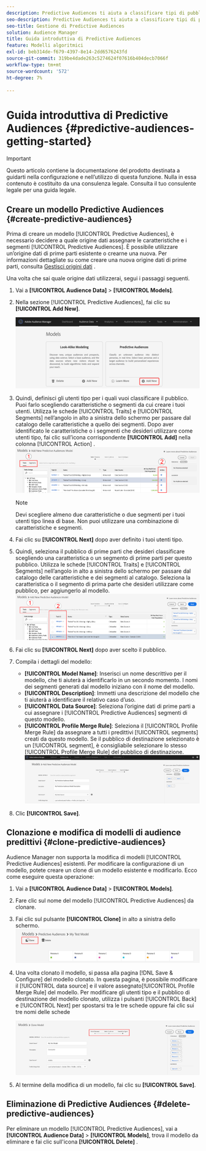 ```yaml
---
description: Predictive Audiences ti aiuta a classificare tipi di pubblico sconosciuti in utenti tipo distinti in tempo reale utilizzando la scienza dei dati.
seo-description: Predictive Audiences ti aiuta a classificare tipi di pubblico sconosciuti in utenti tipo distinti in tempo reale utilizzando la scienza dei dati.
seo-title: Gestione di Predictive Audiences
solution: Audience Manager
title: Guida introduttiva di Predictive Audiences
feature: Modelli algoritmici
exl-id: beb314de-f679-4397-8e14-2dd6576243fd
source-git-commit: 319be4dade263c5274624f07616b404decb7066f
workflow-type: tm+mt
source-wordcount: '572'
ht-degree: 7%

---
```


# Guida introduttiva di Predictive Audiences {#predictive-audiences-getting-started}

>[!IMPORTANT]
>Questo articolo contiene la documentazione del prodotto destinata a guidarti nella configurazione e nell’utilizzo di questa funzione. Nulla in essa contenuto è costituito da una consulenza legale. Consulta il tuo consulente legale per una guida legale.

## Creare un modello Predictive Audiences {#create-predictive-audiences}

Prima di creare un modello [!UICONTROL Predictive Audiences], è necessario decidere a quale origine dati assegnare le caratteristiche e i segmenti [!UICONTROL Predictive Audiences]. È possibile utilizzare un’origine dati di prime parti esistente o crearne una nuova. Per informazioni dettagliate su come creare una nuova origine dati di prime parti, consulta [Gestisci origini dati](https://experienceleague.adobe.com/docs/audience-manager/user-guide/features/data-sources/manage-datasources.html) .

Una volta che sai quale origine dati utilizzerai, segui i passaggi seguenti.

1. Vai a **[!UICONTROL Audience Data]** > **[!UICONTROL Models]**.
1. Nella sezione [!UICONTROL Predictive Audiences], fai clic su **[!UICONTROL Add New]**.

   ![smart-tipo-add](assets/predictive-audiences-add.png)

1. Quindi, definisci gli utenti tipo per i quali vuoi classificare il pubblico. Puoi farlo scegliendo caratteristiche o segmenti da cui creare i tuoi utenti. Utilizza le schede [!UICONTROL Traits] e [!UICONTROL Segments] nell’angolo in alto a sinistra dello schermo per passare dal catalogo delle caratteristiche a quello dei segmenti. Dopo aver identificato le caratteristiche o i segmenti che desideri utilizzare come utenti tipo, fai clic sull’icona corrispondente **[!UICONTROL Add]** nella colonna [!UICONTROL Action] .
   ![smart-tipo-select-personas](assets/predictive-audiences-persona.png)
   >[!NOTE]
   >Devi scegliere almeno due caratteristiche o due segmenti per i tuoi utenti tipo linea di base. Non puoi utilizzare una combinazione di caratteristiche e segmenti.
1. Fai clic su **[!UICONTROL Next]** dopo aver definito i tuoi utenti tipo.
1. Quindi, seleziona il pubblico di prime parti che desideri classificare scegliendo una caratteristica o un segmento di prime parti per questo pubblico. Utilizza le schede [!UICONTROL Traits] e [!UICONTROL Segments] nell’angolo in alto a sinistra dello schermo per passare dal catalogo delle caratteristiche e dei segmenti al catalogo. Seleziona la caratteristica o il segmento di prima parte che desideri utilizzare come pubblico, per aggiungerlo al modello.
   ![smart-tipo-select-audience](assets/predictive-audiences-audience.png)
1. Fai clic su **[!UICONTROL Next]** dopo aver scelto il pubblico.
1. Compila i dettagli del modello:
   * **[!UICONTROL Model Name]**: Inserisci un nome descrittivo per il modello, che ti aiuterà a identificarlo in un secondo momento. I nomi dei segmenti generati dal modello iniziano con il nome del modello.
   * **[!UICONTROL Description]**: Immetti una descrizione del modello che ti aiuterà a identificare il relativo caso d’uso.
   * **[!UICONTROL Data Source]**: Seleziona l’origine dati di prime parti a cui assegnare i  [!UICONTROL Predictive Audiences] segmenti di questo modello.
   * **[!UICONTROL Profile Merge Rule]**: Seleziona il  [!UICONTROL Profile Merge Rule] da assegnare a tutti i predittivi  [!UICONTROL segments] creati da questo modello. Se il pubblico di destinazione selezionato è un [!UICONTROL segment], è consigliabile selezionare lo stesso [!UICONTROL Profile Merge Rule] del pubblico di destinazione.
      ![predictive-audiences-save](assets/predictive-audiences-save.png)
1. Clic **[!UICONTROL Save]**.

## Clonazione e modifica di modelli di audience predittivi {#clone-predictive-audiences}

Audience Manager non supporta la modifica di modelli [!UICONTROL Predictive Audiences] esistenti. Per modificare la configurazione di un modello, potete creare un clone di un modello esistente e modificarlo. Ecco come eseguire questa operazione:

1. Vai a **[!UICONTROL Audience Data]** > **[!UICONTROL Models]**.
2. Fare clic sul nome del modello [!UICONTROL Predictive Audiences] da clonare.
3. Fai clic sul pulsante **[!UICONTROL Clone]** in alto a sinistra dello schermo.
   ![clone-audience-predittive](assets/predictive-audiences-clone.png)
4. Una volta clonato il modello, si passa alla pagina [!DNL Save & Configure] del modello clonato. In questa pagina, è possibile modificare il [!UICONTROL data source] e il valore assegnato[!UICONTROL Profile Merge Rule] del modello. Per modificare gli utenti tipo e il pubblico di destinazione del modello clonato, utilizza i pulsanti [!UICONTROL Back] e [!UICONTROL Next] per spostarsi tra le tre schede oppure fai clic sui tre nomi delle schede

   ![predictive-audiences-clone-navigences](assets/predictive-audiences-clone-navigate.png)

5. Al termine della modifica di un modello, fai clic su **[!UICONTROL Save]**.

## Eliminazione di Predictive Audiences {#delete-predictive-audiences}

Per eliminare un modello [!UICONTROL Predictive Audiences], vai a **[!UICONTROL Audience Data]** > **[!UICONTROL Models]**, trova il modello da eliminare e fai clic sull&#39;icona **[!UICONTROL Delete]** .
